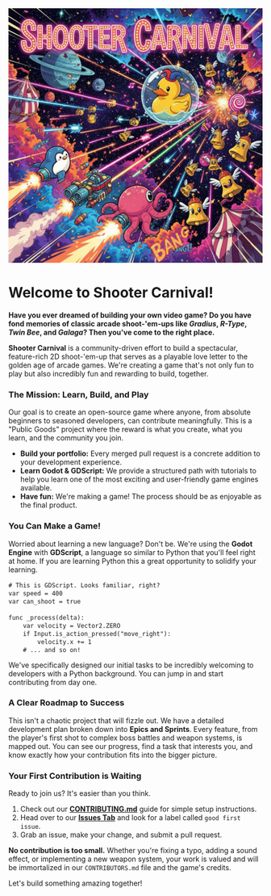 <img src='docs/image/ShooterCarnival.png'>

# Welcome to Shooter Carnival!

**Have you ever dreamed of building your own video game? Do you have fond memories of classic arcade shoot-'em-ups like *Gradius*, *R-Type*, *Twin Bee*, and *Galaga*? Then you've come to the right place.**

**Shooter Carnival** is a community-driven effort to build a spectacular, feature-rich 2D shoot-'em-up that serves as a playable love letter to the golden age of arcade games. We're creating a game that's not only fun to play but also incredibly fun and rewarding to build, together.

### The Mission: Learn, Build, and Play

Our goal is to create an open-source game where anyone, from absolute beginners to seasoned developers, can contribute meaningfully. This is a "Public Goods" project where the reward is what you create, what you learn, and the community you join.

*   **Build your portfolio:** Every merged pull request is a concrete addition to your development experience.
*   **Learn Godot & GDScript:** We provide a structured path with tutorials to help you learn one of the most exciting and user-friendly game engines available.
*   **Have fun:** We're making a game! The process should be as enjoyable as the final product.

### You Can Make a Game!

Worried about learning a new language? Don't be. We're using the **Godot Engine** with **GDScript**, a language so similar to Python that you'll feel right at home. If you are learning Python this a great opportunity to solidify your learning.

```gdscript
# This is GDScript. Looks familiar, right?
var speed = 400
var can_shoot = true

func _process(delta):
    var velocity = Vector2.ZERO
    if Input.is_action_pressed("move_right"):
        velocity.x += 1
    # ... and so on!
```

We've specifically designed our initial tasks to be incredibly welcoming to developers with a Python background. You can jump in and start contributing from day one.

### A Clear Roadmap to Success

This isn't a chaotic project that will fizzle out. We have a detailed development plan broken down into **Epics and Sprints**. Every feature, from the player's first shot to complex boss battles and weapon systems, is mapped out. You can see our progress, find a task that interests you, and know exactly how your contribution fits into the bigger picture.

### Your First Contribution is Waiting

Ready to join us? It's easier than you think.

1.  Check out our **[CONTRIBUTING.md](CONTRIBUTING.md)** guide for simple setup instructions.
2.  Head over to our **[Issues Tab](https://github.com/HouZenKai/ShooterCarnival/issues)** and look for a label called `good first issue`.
3.  Grab an issue, make your change, and submit a pull request.

**No contribution is too small.** Whether you're fixing a typo, adding a sound effect, or implementing a new weapon system, your work is valued and will be immortalized in our `CONTRIBUTORS.md` file and the game's credits.

Let's build something amazing together!
